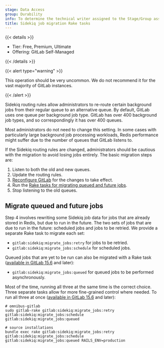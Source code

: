 ```yaml
---
stage: Data Access
group: Durability
info: To determine the technical writer assigned to the Stage/Group associated with this page, see https://handbook.gitlab.com/handbook/product/ux/technical-writing/#assignments
title: Sidekiq job migration Rake tasks
---
```


{{< details >}}

- Tier: Free, Premium, Ultimate
- Offering: GitLab Self-Managed

{{< /details >}}

{{< alert type="warning" >}}

This operation should be very uncommon. We do not recommend it for the vast majority of GitLab instances.

{{< /alert >}}

Sidekiq routing rules allow administrators to re-route certain background jobs from their regular queue to an alternative queue. By default, GitLab uses one queue per background job type. GitLab has over 400 background job types, and so correspondingly it has over 400 queues.

Most administrators do not need to change this setting. In some cases with particularly large background job processing workloads, Redis performance might suffer due to the number of queues that GitLab listens to.

If the Sidekiq routing rules are changed, administrators should be cautious with the migration to avoid losing jobs entirely. The basic migration steps are:

1. Listen to both the old and new queues.
1. Update the routing rules.
1. [Reconfigure GitLab](../restart_gitlab.md#reconfigure-a-linux-package-installation) for the changes to take effect.
1. Run the [Rake tasks for migrating queued and future jobs](#migrate-queued-and-future-jobs).
1. Stop listening to the old queues.

## Migrate queued and future jobs

Step 4 involves rewriting some Sidekiq job data for jobs that are already stored in Redis, but due to run in the future. The two sets of jobs that are due to run in the future: scheduled jobs and jobs to be retried. We provide a separate Rake task to migrate each set:

- `gitlab:sidekiq:migrate_jobs:retry` for jobs to be retried.
- `gitlab:sidekiq:migrate_jobs:schedule` for scheduled jobs.

Queued jobs that are yet to be run can also be migrated with a Rake task ([available in GitLab 15.6](https://gitlab.com/gitlab-org/gitlab/-/merge_requests/101348) and later):

- `gitlab:sidekiq:migrate_jobs:queued` for queued jobs to be performed asynchronously.

Most of the time, running all three at the same time is the correct choice. Three separate tasks allow for more fine-grained control where needed. To run all three at once ([available in GitLab 15.6](https://gitlab.com/gitlab-org/gitlab/-/merge_requests/101348) and later):

```shell
# omnibus-gitlab
sudo gitlab-rake gitlab:sidekiq:migrate_jobs:retry gitlab:sidekiq:migrate_jobs:schedule gitlab:sidekiq:migrate_jobs:queued

# source installations
bundle exec rake gitlab:sidekiq:migrate_jobs:retry gitlab:sidekiq:migrate_jobs:schedule gitlab:sidekiq:migrate_jobs:queued RAILS_ENV=production
```
